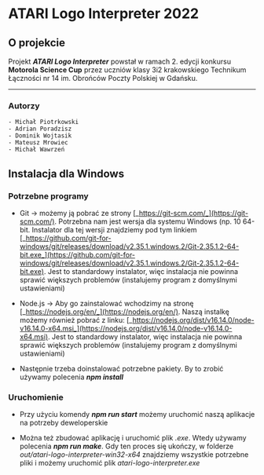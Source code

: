 # ATARI Logo Interpreter 2022

## O projekcie

Projekt **_ATARI Logo Interpreter_** powstał w ramach 2. edycji konkursu **Motorola Science Cup** przez uczniów klasy 3i2 krakowskiego Technikum Łączności nr 14 im. Obrońców Poczty Polskiej w Gdańsku.

---

### Autorzy
```
- Michał Piotrkowski
- Adrian Poradzisz
- Dominik Wojtasik
- Mateusz Mrowiec
- Michał Wawrzeń
```


## Instalacja dla Windows

  

### Potrzebne programy

  

- Git -> możemy ją pobrać ze strony [_https://git-scm.com/_](https://git-scm.com/). Potrzebna nam jest wersja dla systemu Windows (np. 10 64-bit. Instalator dla tej wersji znajdziemy pod tym linkiem [_https://github.com/git-for-windows/git/releases/download/v2.35.1.windows.2/Git-2.35.1.2-64-bit.exe_](https://github.com/git-for-windows/git/releases/download/v2.35.1.windows.2/Git-2.35.1.2-64-bit.exe). Jest to standardowy instalator, więc instalacja nie powinna sprawić większych problemów (instalujemy program z domyślnymi ustawieniami)

  

- Node.js -> Aby go zainstalować wchodzimy na stronę [_https://nodejs.org/en/_](https://nodejs.org/en/). Naszą instalkę możemy również pobrać z linku: [_https://nodejs.org/dist/v16.14.0/node-v16.14.0-x64.msi_](https://nodejs.org/dist/v16.14.0/node-v16.14.0-x64.msi). Jest to standardowy instalator, więc instalacja nie powinna sprawić większych problemów (instalujemy program z domyślnymi ustawieniami)
- Następnie trzeba doinstalować potrzebne pakiety. By to zrobić używamy polecenia **_npm install_**

### Uruchomienie

- Przy użyciu komendy **_npm run start_** możemy uruchomić naszą aplikacje na potrzeby deweloperskie

- Można też zbudować aplikację i uruchomić plik _.exe_. Wtedy używamy polecenia **_npm run make_**. Gdy ten proces się ukończy, w folderze _out/atari-logo-interpreter-win32-x64_ znajdziemy wszystkie potrzebne pliki i możemy uruchomić plik _atari-logo-interpreter.exe_
